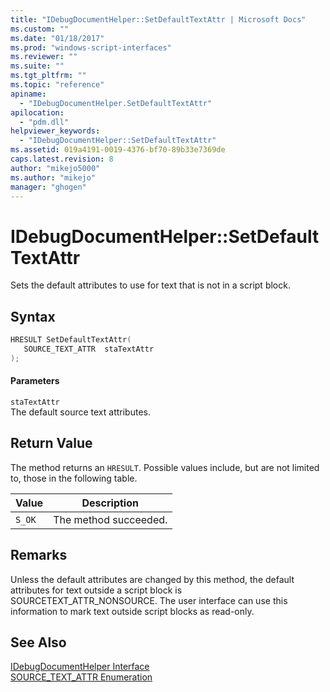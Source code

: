 ```yaml
---
title: "IDebugDocumentHelper::SetDefaultTextAttr | Microsoft Docs"
ms.custom: ""
ms.date: "01/18/2017"
ms.prod: "windows-script-interfaces"
ms.reviewer: ""
ms.suite: ""
ms.tgt_pltfrm: ""
ms.topic: "reference"
apiname: 
  - "IDebugDocumentHelper.SetDefaultTextAttr"
apilocation: 
  - "pdm.dll"
helpviewer_keywords: 
  - "IDebugDocumentHelper::SetDefaultTextAttr"
ms.assetid: 019a4191-0019-4376-bf70-89b33e7369de
caps.latest.revision: 8
author: "mikejo5000"
ms.author: "mikejo"
manager: "ghogen"
---
```

# IDebugDocumentHelper::SetDefaultTextAttr
Sets the default attributes to use for text that is not in a script block.  
  
## Syntax  
  
```cpp
HRESULT SetDefaultTextAttr(  
   SOURCE_TEXT_ATTR  staTextAttr  
);  
```  
  
#### Parameters  
 `staTextAttr`  
 The default source text attributes.  
  
## Return Value  
 The method returns an `HRESULT`. Possible values include, but are not limited to, those in the following table.  
  
|Value|Description|  
|-----------|-----------------|  
|`S_OK`|The method succeeded.|  
  
## Remarks  
 Unless the default attributes are changed by this method, the default attributes for text outside a script block is SOURCETEXT_ATTR_NONSOURCE. The user interface can use this information to mark text outside script blocks as read-only.  
  
## See Also  
 [IDebugDocumentHelper Interface](../../winscript/reference/idebugdocumenthelper-interface.md)   
 [SOURCE_TEXT_ATTR Enumeration](../../winscript/reference/source-text-attr-enumeration.md)
